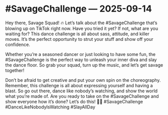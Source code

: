 # #SavageChallenge — 2025-09-14

Hey there, Savage Squad! 🔥 Let’s talk about the #SavageChallenge that’s blowing up on TikTok right now. Have you tried it yet? If not, what are you waiting for? This dance challenge is all about sass, attitude, and killer moves. It’s the perfect opportunity to strut your stuff and show off your confidence.

Whether you’re a seasoned dancer or just looking to have some fun, the #SavageChallenge is the perfect way to unleash your inner diva and slay the dance floor. So grab your squad, turn up the music, and let’s get savage together!

Don’t be afraid to get creative and put your own spin on the choreography. Remember, this challenge is all about expressing yourself and having a blast. So go out there, dance like nobody’s watching, and show the world what you’re made of. Are you ready to take on the #SavageChallenge and show everyone how it’s done? Let’s do this! 💃🔥 #SavageChallenge #DanceLikeNobodyIsWatching #SlayAllDay